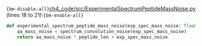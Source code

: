`{bm-disable-all}`[ch4_code/src/ExperimentalSpectrumPeptideMassNoise.py](ch4_code/src/ExperimentalSpectrumPeptideMassNoise.py) (lines 18 to 21):`{bm-enable-all}`

```python
def experimental_spectrum_peptide_mass_noise(exp_spec_mass_noise: float, peptide_len: int) -> float:
    aa_mass_noise = spectrum_convolution_noise(exp_spec_mass_noise)
    return aa_mass_noise * peptide_len + exp_spec_mass_noise
```